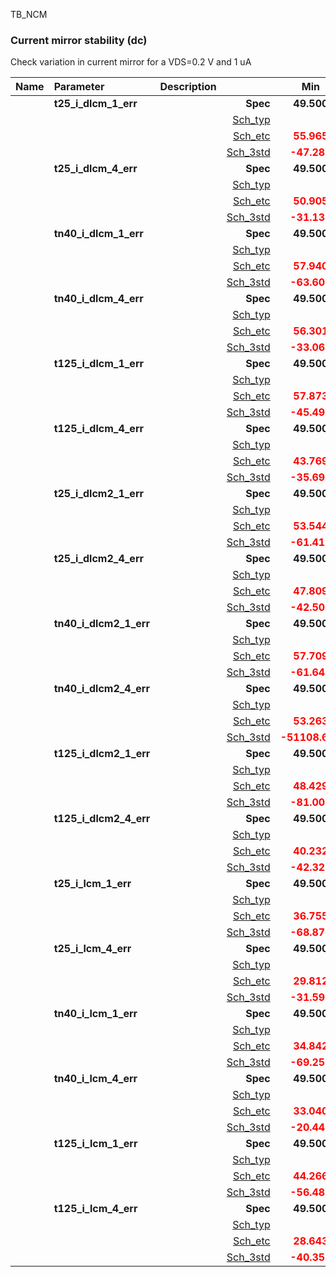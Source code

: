 TB_NCM

### Current mirror stability (dc)

Check variation in current mirror for a VDS=0.2 V and 1 uA



|**Name**|**Parameter**|**Description**| |**Min**|**Typ**|**Max**| Unit|
|:---|:---|:---|---:|:---:|:---:|:---:| ---:|
||**t25\_i\_dlcm\_1\_err** | | **Spec**  | **49.500** | **50.000** | **50.500** | **nA** |
| | | |<a href='results/dc_Sch_typical.html'>Sch_typ</a>| | <span style='color:red'>**62.568**</span> |  | |
| | | |<a href='results/dc_Sch_etc.html'>Sch_etc</a>|<span style='color:red'>**55.965**</span> | <span style='color:red'>**61.457**</span> | <span style='color:red'>**66.370**</span> | |
| | | |<a href='results/dc_Sch_mc.html'>Sch_3std</a>|<span style='color:red'>**-47.280**</span> | <span style='color:red'>**81.601**</span> | <span style='color:red'>**137.169**</span> | |
||**t25\_i\_dlcm\_4\_err** | | **Spec**  | **49.500** | **50.000** | **50.500** | **nA** |
| | | |<a href='results/dc_Sch_typical.html'>Sch_typ</a>| | <span style='color:red'>**54.159**</span> |  | |
| | | |<a href='results/dc_Sch_etc.html'>Sch_etc</a>|<span style='color:red'>**50.905**</span> | <span style='color:red'>**53.377**</span> | <span style='color:red'>**56.362**</span> | |
| | | |<a href='results/dc_Sch_mc.html'>Sch_3std</a>|<span style='color:red'>**-31.131**</span> | <span style='color:red'>**48.443**</span> | <span style='color:red'>**129.830**</span> | |
||**tn40\_i\_dlcm\_1\_err** | | **Spec**  | **49.500** | **50.000** | **50.500** | **nA** |
| | | |<a href='results/dc_Sch_typical.html'>Sch_typ</a>| | <span style='color:red'>**65.496**</span> |  | |
| | | |<a href='results/dc_Sch_etc.html'>Sch_etc</a>|<span style='color:red'>**57.940**</span> | <span style='color:red'>**63.740**</span> | <span style='color:red'>**68.405**</span> | |
| | | |<a href='results/dc_Sch_mc.html'>Sch_3std</a>|<span style='color:red'>**-63.601**</span> | <span style='color:red'>**72.945**</span> | <span style='color:red'>**154.853**</span> | |
||**tn40\_i\_dlcm\_4\_err** | | **Spec**  | **49.500** | **50.000** | **50.500** | **nA** |
| | | |<a href='results/dc_Sch_typical.html'>Sch_typ</a>| | <span style='color:red'>**58.611**</span> |  | |
| | | |<a href='results/dc_Sch_etc.html'>Sch_etc</a>|<span style='color:red'>**56.301**</span> | <span style='color:red'>**57.288**</span> | <span style='color:red'>**58.631**</span> | |
| | | |<a href='results/dc_Sch_mc.html'>Sch_3std</a>|<span style='color:red'>**-33.066**</span> | <span style='color:red'>**53.820**</span> | <span style='color:red'>**131.877**</span> | |
||**t125\_i\_dlcm\_1\_err** | | **Spec**  | **49.500** | **50.000** | **50.500** | **nA** |
| | | |<a href='results/dc_Sch_typical.html'>Sch_typ</a>| | <span style='color:red'>**61.223**</span> |  | |
| | | |<a href='results/dc_Sch_etc.html'>Sch_etc</a>|<span style='color:red'>**57.873**</span> | <span style='color:red'>**61.673**</span> | <span style='color:red'>**65.598**</span> | |
| | | |<a href='results/dc_Sch_mc.html'>Sch_3std</a>|<span style='color:red'>**-45.491**</span> | <span style='color:red'>**66.538**</span> | <span style='color:red'>**178.649**</span> | |
||**t125\_i\_dlcm\_4\_err** | | **Spec**  | **49.500** | **50.000** | **50.500** | **nA** |
| | | |<a href='results/dc_Sch_typical.html'>Sch_typ</a>| | <span style='color:red'>**48.787**</span> |  | |
| | | |<a href='results/dc_Sch_etc.html'>Sch_etc</a>|<span style='color:red'>**43.769**</span> | <span style='color:red'>**48.350**</span> | <span style='color:red'>**53.070**</span> | |
| | | |<a href='results/dc_Sch_mc.html'>Sch_3std</a>|<span style='color:red'>**-35.696**</span> | <span style='color:red'>**52.966**</span> | <span style='color:red'>**137.691**</span> | |
||**t25\_i\_dlcm2\_1\_err** | | **Spec**  | **49.500** | **50.000** | **50.500** | **nA** |
| | | |<a href='results/dc_Sch_typical.html'>Sch_typ</a>| | <span style='color:red'>**58.209**</span> |  | |
| | | |<a href='results/dc_Sch_etc.html'>Sch_etc</a>|<span style='color:red'>**53.544**</span> | <span style='color:red'>**57.222**</span> | <span style='color:red'>**60.938**</span> | |
| | | |<a href='results/dc_Sch_mc.html'>Sch_3std</a>|<span style='color:red'>**-61.410**</span> | <span style='color:red'>**68.897**</span> | <span style='color:red'>**146.604**</span> | |
||**t25\_i\_dlcm2\_4\_err** | | **Spec**  | **49.500** | **50.000** | **50.500** | **nA** |
| | | |<a href='results/dc_Sch_typical.html'>Sch_typ</a>| | 50.480 |  | |
| | | |<a href='results/dc_Sch_etc.html'>Sch_etc</a>|<span style='color:red'>**47.809**</span> | 49.785 | <span style='color:red'>**52.522**</span> | |
| | | |<a href='results/dc_Sch_mc.html'>Sch_3std</a>|<span style='color:red'>**-42.509**</span> | <span style='color:red'>**63.771**</span> | <span style='color:red'>**111.950**</span> | |
||**tn40\_i\_dlcm2\_1\_err** | | **Spec**  | **49.500** | **50.000** | **50.500** | **nA** |
| | | |<a href='results/dc_Sch_typical.html'>Sch_typ</a>| | <span style='color:red'>**62.299**</span> |  | |
| | | |<a href='results/dc_Sch_etc.html'>Sch_etc</a>|<span style='color:red'>**57.709**</span> | <span style='color:red'>**60.661**</span> | <span style='color:red'>**63.270**</span> | |
| | | |<a href='results/dc_Sch_mc.html'>Sch_3std</a>|<span style='color:red'>**-61.648**</span> | <span style='color:red'>**67.822**</span> | <span style='color:red'>**166.102**</span> | |
||**tn40\_i\_dlcm2\_4\_err** | | **Spec**  | **49.500** | **50.000** | **50.500** | **nA** |
| | | |<a href='results/dc_Sch_typical.html'>Sch_typ</a>| | <span style='color:red'>**54.943**</span> |  | |
| | | |<a href='results/dc_Sch_etc.html'>Sch_etc</a>|<span style='color:red'>**53.263**</span> | <span style='color:red'>**54.324**</span> | <span style='color:red'>**54.730**</span> | |
| | | |<a href='results/dc_Sch_mc.html'>Sch_3std</a>|<span style='color:red'>**-51108.670**</span> | <span style='color:red'>**64.116**</span> | <span style='color:red'>**4688.124**</span> | |
||**t125\_i\_dlcm2\_1\_err** | | **Spec**  | **49.500** | **50.000** | **50.500** | **nA** |
| | | |<a href='results/dc_Sch_typical.html'>Sch_typ</a>| | <span style='color:red'>**53.622**</span> |  | |
| | | |<a href='results/dc_Sch_etc.html'>Sch_etc</a>|<span style='color:red'>**48.429**</span> | <span style='color:red'>**53.416**</span> | <span style='color:red'>**58.363**</span> | |
| | | |<a href='results/dc_Sch_mc.html'>Sch_3std</a>|<span style='color:red'>**-81.005**</span> | <span style='color:red'>**75.860**</span> | <span style='color:red'>**146.041**</span> | |
||**t125\_i\_dlcm2\_4\_err** | | **Spec**  | **49.500** | **50.000** | **50.500** | **nA** |
| | | |<a href='results/dc_Sch_typical.html'>Sch_typ</a>| | <span style='color:red'>**44.826**</span> |  | |
| | | |<a href='results/dc_Sch_etc.html'>Sch_etc</a>|<span style='color:red'>**40.232**</span> | <span style='color:red'>**44.206**</span> | <span style='color:red'>**48.551**</span> | |
| | | |<a href='results/dc_Sch_mc.html'>Sch_3std</a>|<span style='color:red'>**-42.328**</span> | <span style='color:red'>**67.983**</span> | <span style='color:red'>**110.464**</span> | |
||**t25\_i\_lcm\_1\_err** | | **Spec**  | **49.500** | **50.000** | **50.500** | **nA** |
| | | |<a href='results/dc_Sch_typical.html'>Sch_typ</a>| | <span style='color:red'>**37.043**</span> |  | |
| | | |<a href='results/dc_Sch_etc.html'>Sch_etc</a>|<span style='color:red'>**36.755**</span> | <span style='color:red'>**37.535**</span> | <span style='color:red'>**37.765**</span> | |
| | | |<a href='results/dc_Sch_mc.html'>Sch_3std</a>|<span style='color:red'>**-68.877**</span> | <span style='color:red'>**44.068**</span> | <span style='color:red'>**113.854**</span> | |
||**t25\_i\_lcm\_4\_err** | | **Spec**  | **49.500** | **50.000** | **50.500** | **nA** |
| | | |<a href='results/dc_Sch_typical.html'>Sch_typ</a>| | <span style='color:red'>**31.230**</span> |  | |
| | | |<a href='results/dc_Sch_etc.html'>Sch_etc</a>|<span style='color:red'>**29.812**</span> | <span style='color:red'>**30.769**</span> | <span style='color:red'>**32.244**</span> | |
| | | |<a href='results/dc_Sch_mc.html'>Sch_3std</a>|<span style='color:red'>**-31.598**</span> | <span style='color:red'>**46.935**</span> | <span style='color:red'>**103.383**</span> | |
||**tn40\_i\_lcm\_1\_err** | | **Spec**  | **49.500** | **50.000** | **50.500** | **nA** |
| | | |<a href='results/dc_Sch_typical.html'>Sch_typ</a>| | <span style='color:red'>**36.615**</span> |  | |
| | | |<a href='results/dc_Sch_etc.html'>Sch_etc</a>|<span style='color:red'>**34.842**</span> | <span style='color:red'>**36.326**</span> | <span style='color:red'>**38.218**</span> | |
| | | |<a href='results/dc_Sch_mc.html'>Sch_3std</a>|<span style='color:red'>**-69.250**</span> | <span style='color:red'>**30.864**</span> | <span style='color:red'>**113.891**</span> | |
||**tn40\_i\_lcm\_4\_err** | | **Spec**  | **49.500** | **50.000** | **50.500** | **nA** |
| | | |<a href='results/dc_Sch_typical.html'>Sch_typ</a>| | <span style='color:red'>**34.432**</span> |  | |
| | | |<a href='results/dc_Sch_etc.html'>Sch_etc</a>|<span style='color:red'>**33.040**</span> | <span style='color:red'>**33.939**</span> | <span style='color:red'>**35.607**</span> | |
| | | |<a href='results/dc_Sch_mc.html'>Sch_3std</a>|<span style='color:red'>**-20.447**</span> | <span style='color:red'>**50.900**</span> | <span style='color:red'>**101.867**</span> | |
||**t125\_i\_lcm\_1\_err** | | **Spec**  | **49.500** | **50.000** | **50.500** | **nA** |
| | | |<a href='results/dc_Sch_typical.html'>Sch_typ</a>| | <span style='color:red'>**48.020**</span> |  | |
| | | |<a href='results/dc_Sch_etc.html'>Sch_etc</a>|<span style='color:red'>**44.266**</span> | 50.355 | <span style='color:red'>**56.199**</span> | |
| | | |<a href='results/dc_Sch_mc.html'>Sch_3std</a>|<span style='color:red'>**-56.482**</span> | <span style='color:red'>**60.213**</span> | <span style='color:red'>**116.488**</span> | |
||**t125\_i\_lcm\_4\_err** | | **Spec**  | **49.500** | **50.000** | **50.500** | **nA** |
| | | |<a href='results/dc_Sch_typical.html'>Sch_typ</a>| | <span style='color:red'>**29.801**</span> |  | |
| | | |<a href='results/dc_Sch_etc.html'>Sch_etc</a>|<span style='color:red'>**28.643**</span> | <span style='color:red'>**29.460**</span> | <span style='color:red'>**30.394**</span> | |
| | | |<a href='results/dc_Sch_mc.html'>Sch_3std</a>|<span style='color:red'>**-40.357**</span> | <span style='color:red'>**45.037**</span> | <span style='color:red'>**96.457**</span> | |
